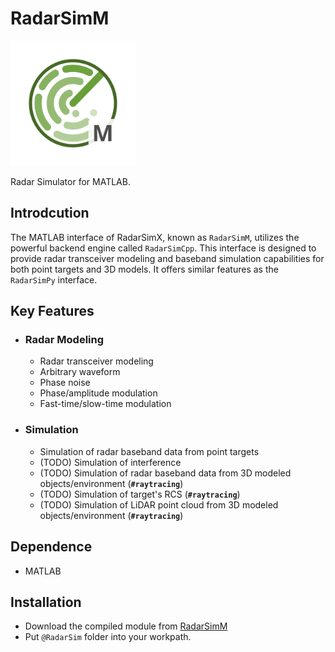 # RadarSimM

<img src="./assets/radarsimm.svg" alt="logo" width="200"/>

Radar Simulator for MATLAB.

## Introdcution

The MATLAB interface of RadarSimX, known as `RadarSimM`, utilizes the powerful backend engine called `RadarSimCpp`. This interface is designed to provide radar transceiver modeling and baseband simulation capabilities for both point targets and 3D models. It offers similar features as the `RadarSimPy` interface.

## Key Features

- ### Radar Modeling

  - Radar transceiver modeling
  - Arbitrary waveform
  - Phase noise
  - Phase/amplitude modulation
  - Fast-time/slow-time modulation

- ### Simulation

  - Simulation of radar baseband data from point targets
  - (TODO) Simulation of interference
  - (TODO) Simulation of radar baseband data from 3D modeled objects/environment (**`#raytracing`**)
  - (TODO) Simulation of target's RCS (**`#raytracing`**)
  - (TODO) Simulation of LiDAR point cloud from 3D modeled objects/environment (**`#raytracing`**)

## Dependence

- MATLAB

## Installation

- Download the compiled module from [RadarSimM](https://radarsimx.com/product/radarsimm/)
- Put `@RadarSim` folder into your workpath.
